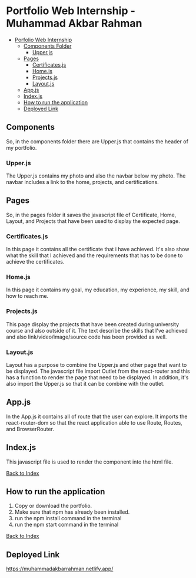 # Portfolio Web Internship - Muhammad Akbar Rahman

- [Porfolio Web Internship](#portfolio-web-internship---muhammad-akbar-rahman)
  - [Components Folder](#components)
    - [Upper.js](#upperjs)
  - [Pages](#pages)
    - [Certificates.js](#certificatesjs)
    - [Home.js](#homejs)
    - [Projects.js](#projectsjs)
    - [Layout.js](#layoutjs)
  - [App.js](#appjs)
  - [Index.js](#indexjs)
  - [How to run the application](#how-to-run-the-application)
  - [Deployed Link](#deployed-link)

## Components

So, in the components folder there are Upper.js that contains the header of my portfolio.

### Upper.js

The Upper.js contains my photo and also the navbar below my photo. The navbar includes a link to the home, projects, and certifications.

## Pages

So, in the pages folder it saves the javascript file of Certificate, Home, Layout, and Projects that have been used to display the expected page.

### Certificates.js

In this page it contains all the certificate that i have achieved. It's also show what the skill that I achieved and the requirements that has to be done to achieve the certificates.

### Home.js

In this page it contains my goal, my education, my experience, my skill, and how to reach me.

### Projects.js

This page display the projects that have been created during university course and also outside of it. The text describe the skills that I've achieved and also link/video/image/source code has been provided as well.

### Layout.js

Layout has a purpose to combine the Upper.js and other page that want to be displayed. The javascript file import Outlet from the react-router and this has a function to render the page that need to be displayed. In addition, it's also import the Upper.js so that it can be combine with the outlet.

## App.js

In the App.js it contains all of route that the user can explore. It imports the react-router-dom so that the react application able to use Route, Routes, and BrowserRouter.

## Index.js

This javascript file is used to render the component into the html file.

[Back to Index](#cs50w-final-project---yourtalent)

## How to run the application

1. Copy or download the portfolio.
2. Make sure that npm has already been installed.
3. run the npm install command in the terminal
4. run the npm start command in the terminal

[Back to Index](#cs50w-final-project---yourtalent)

## Deployed Link

https://muhammadakbarrahman.netlify.app/
